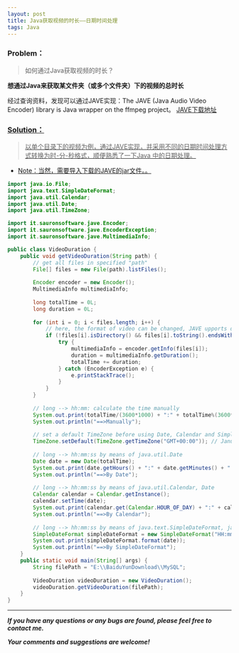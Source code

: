 ```yaml
---
layout: post
title: Java获取视频的时长——日期时间处理
tags: Java
---
```

### Problem：

>如何通过Java获取视频的时长？

**想通过Java来获取某文件夹（或多个文件夹）下的视频的总时长**

经过查询资料，发现可以通过JAVE实现：The JAVE (Java Audio Video Encoder) library is Java wrapper on the ffmpeg project。
<a href="http://www.sauronsoftware.it/projects/jave/download.php" target="blank"> JAVE下载地址


### Solution：
>以单个目录下的视频为例，通过JAVE实现，并采用不同的日期时间处理方式转换为时-分-秒格式，顺便熟悉了一下Java 中的日期处理。

- Note：当然，需要导入下载的JAVE的jar文件。。

``` java
import java.io.File;
import java.text.SimpleDateFormat;
import java.util.Calendar;
import java.util.Date;
import java.util.TimeZone;

import it.sauronsoftware.jave.Encoder;
import it.sauronsoftware.jave.EncoderException;
import it.sauronsoftware.jave.MultimediaInfo;

public class VideoDuration {
	public void getVideoDuration(String path) {
		// get all files in specified "path"
		File[] files = new File(path).listFiles();
		
		Encoder encoder = new Encoder();
		MultimediaInfo multimediaInfo;
		
		long totalTime = 0L;
		long duration = 0L;
		
		for (int i = 0; i < files.length; i++) {
			// here, the format of video can be changed, JAVE upports dozens of formats
			if (!files[i].isDirectory() && files[i].toString().endsWith(".avi")) {
				try {
					multimediaInfo = encoder.getInfo(files[i]);
					duration = multimediaInfo.getDuration();
					totalTime += duration;
				} catch (EncoderException e) {
					e.printStackTrace();
				}
			}
		}
		
		// long --> hh:mm: calculate the time manually
		System.out.print(totalTime/(3600*1000) + ":" + totalTime%(3600*1000)/(60*1000) + ":" + totalTime%(3600*1000)%(60*1000)/1000);
		System.out.println("==>Manually");
		
		// set a default TimeZone before using Date, Calendar and SimpleDateFormat 	
		TimeZone.setDefault(TimeZone.getTimeZone("GMT+00:00")); // January 1, 1970, 00:00:00 GMT(can be found in Date.class)
		
		// long --> hh:mm:ss by means of java.util.Date
		Date date = new Date(totalTime);		
		System.out.print(date.getHours() + ":" + date.getMinutes() + ":" + date.getSeconds());
		System.out.println("==>By Date");
		
		// long --> hh:mm:ss by means of java.util.Calendar, Date
		Calendar calendar = Calendar.getInstance();
		calendar.setTime(date);
		System.out.print(calendar.get(Calendar.HOUR_OF_DAY) + ":" + calendar.get(Calendar.MINUTE) + ":" + calendar.get(Calendar.SECOND));
		System.out.println("==>By Calendar");
		
		// long --> hh:mm:ss by means of java.text.SimpleDateFormat, java.util.Date
		SimpleDateFormat simpleDateFormat = new SimpleDateFormat("HH:mm:ss");
		System.out.print(simpleDateFormat.format(date));
		System.out.println("==>By SimpleDateFormat");
	}
	public static void main(String[] args) {
		String filePath	= "E:\\BaiduYunDownload\\MySQL";
		
		VideoDuration videoDuration = new VideoDuration();		
		videoDuration.getVideoDuration(filePath);
	}
}
```

---
***If you have any questions or any bugs are found, please feel free to contact me.***

***Your comments and suggestions are welcome!***
